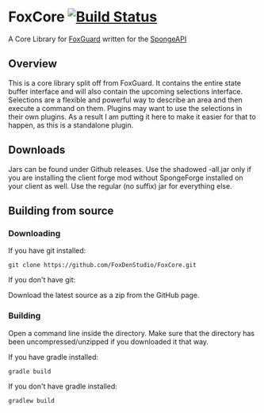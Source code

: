 # FoxCore [![Build Status](https://travis-ci.org/FoxDenStudio/FoxCore.svg?branch=master)](https://travis-ci.org/FoxDenStudio/FoxCore)
A Core Library for [FoxGuard](https://github.com/FoxDenStudio/FoxGuard) written for the [SpongeAPI](https://github.com/SpongePowered/SpongeAPI)

## Overview
This is a core library split off from FoxGuard. It contains the entire state buffer interface and will also contain the upcoming selections interface.
Selections are a flexible and powerful way to describe an area and then execute a command on them.
Plugins may want to use the selections in their own plugins. As a result I am putting it here to make it easier for that to happen, as this is a standalone plugin.

## Downloads
Jars can be found under Github releases. Use the shadowed -all.jar only if you are installing the client forge mod without SpongeForge installed on your client as well.
Use the regular (no suffix) jar for everything else.

## Building from source
### Downloading
If you have git installed:

`git clone https://github.com/FoxDenStudio/FoxCore.git`

If you don't have git:

Download the latest source as a zip from the GitHub page.

### Building
Open a command line inside the directory. Make sure that the directory has been uncompressed/unzipped if you downloaded it that way.

If you have gradle installed:

`gradle build`

If you don't have gradle installed:

`gradlew build`